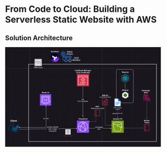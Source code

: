 
# From Code to Cloud: Building a Serverless Static Website with AWS

## Solution Architecture
![solution architecture](https://github.com/Lamo2real/portfolio/blob/main/src/assets/serverless_portfolio.png?raw=true)